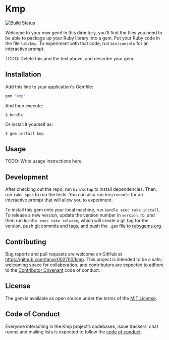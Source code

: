 # Kmp
[![Build Status](https://travis-ci.org/tanvir002700/kmp.svg?branch=master)](https://travis-ci.org/tanvir002700/kmp)

Welcome to your new gem! In this directory, you'll find the files you need to be able to package up your Ruby library into a gem. Put your Ruby code in the file `lib/kmp`. To experiment with that code, run `bin/console` for an interactive prompt.

TODO: Delete this and the text above, and describe your gem

## Installation

Add this line to your application's Gemfile:

```ruby
gem 'kmp'
```

And then execute:

    $ bundle

Or install it yourself as:

    $ gem install kmp

## Usage

TODO: Write usage instructions here

## Development

After checking out the repo, run `bin/setup` to install dependencies. Then, run `rake spec` to run the tests. You can also run `bin/console` for an interactive prompt that will allow you to experiment.

To install this gem onto your local machine, run `bundle exec rake install`. To release a new version, update the version number in `version.rb`, and then run `bundle exec rake release`, which will create a git tag for the version, push git commits and tags, and push the `.gem` file to [rubygems.org](https://rubygems.org).

## Contributing

Bug reports and pull requests are welcome on GitHub at https://github.com/tanvir002700/kmp. This project is intended to be a safe, welcoming space for collaboration, and contributors are expected to adhere to the [Contributor Covenant](http://contributor-covenant.org) code of conduct.

## License

The gem is available as open source under the terms of the [MIT License](https://opensource.org/licenses/MIT).

## Code of Conduct

Everyone interacting in the Kmp project’s codebases, issue trackers, chat rooms and mailing lists is expected to follow the [code of conduct](https://github.com/tanvir002700/kmp/blob/master/CODE_OF_CONDUCT.md).
